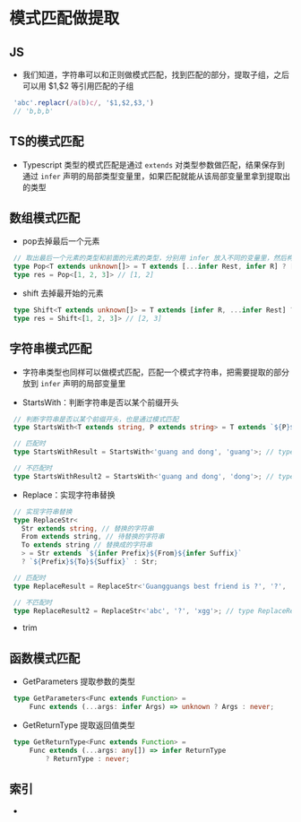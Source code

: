 # 模式匹配做提取

## JS

+ 我们知道，字符串可以和正则做模式匹配，找到匹配的部分，提取子组，之后可以用 \$1,\$2 等引用匹配的子组

 ```ts
  'abc'.replacr(/a(b)c/, '$1,$2,$3,')
  // 'b,b,b'
  ```

## TS的模式匹配

+ Typescript 类型的模式匹配是通过 `extends` 对类型参数做匹配，结果保存到通过 `infer` 声明的局部类型变量里，如果匹配就能从该局部变量里拿到提取出的类型

## 数组模式匹配

+ pop去掉最后一个元素

 ```ts
  // 取出最后一个元素的类型和前面的元素的类型，分别用 infer 放入不同的变量里，然后构造一个新的数组类型返回
  type Pop<T extends unknown[]> = T extends [...infer Rest, infer R] ? [...Rest] : never;
  type res = Pop<[1, 2, 3]> // [1, 2]
  ```

+ shift 去掉最开始的元素

 ```ts
  type Shift<T extends unknown[]> = T extends [infer R, ...infer Rest] ? [...Rest] : never;
  type res = Shift<[1, 2, 3]> // [2, 3]
  ```

## 字符串模式匹配

+ 字符串类型也同样可以做模式匹配，匹配一个模式字符串，把需要提取的部分放到  `infer` 声明的局部变量里

+ StartsWith：判断字符串是否以某个前缀开头

 ```ts
  // 判断字符串是否以某个前缀开头，也是通过模式匹配
  type StartsWith<T extends string, P extends string> = T extends `${P}${string}` ? true : false;

  // 匹配时
  type StartsWithResult = StartsWith<'guang and dong', 'guang'>; // type StartsWithResult = true

  // 不匹配时
  type StartsWithResult2 = StartsWith<'guang and dong', 'dong'>; // type StartsWithResult = fasle

  ```

+ Replace：实现字符串替换

 ```ts
  // 实现字符串替换
  type ReplaceStr<
    Str extends string, // 替换的字符串
    From extends string, // 待替换的字符串
    To extends string // 替换成的字符串
    > = Str extends `${infer Prefix}${From}${infer Suffix}`
    ? `${Prefix}${To}${Suffix}` : Str;

  // 匹配时
  type ReplaceResult = ReplaceStr<'Guangguangs best friend is ?', '?', 'xgg'>; // type ReplaceResult = "Guangguangs best friend is xgg"

  // 不匹配时
  type ReplaceResult2 = ReplaceStr<'abc', '?', 'xgg'>; // type ReplaceResult = "abc"
  ```

+ trim

## 函数模式匹配

+ GetParameters  提取参数的类型

 ```ts
  type GetParameters<Func extends Function> =
      Func extends (...args: infer Args) => unknown ? Args : never;
  ```

+ GetReturnType 提取返回值类型

 ```ts
  type GetReturnType<Func extends Function> =
      Func extends (...args: any[]) => infer ReturnType
          ? ReturnType : never;
  ```

## 索引

*
